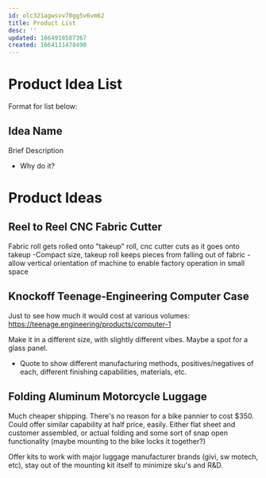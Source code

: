 ```yaml
---
id: olc321agwsvv70gg5v6vm62
title: Product List
desc: ''
updated: 1664918587367
created: 1664131478490
---
```

# Product Idea List
Format for list below:
## Idea Name
Brief Description
- Why do it?

# Product Ideas
## Reel to Reel CNC Fabric Cutter
Fabric roll gets rolled onto "takeup" roll, cnc cutter cuts as it goes onto takeup 
-Compact size, takeup roll keeps pieces from falling out of fabric - allow vertical orientation of machine to enable factory operation in small space

## Knockoff Teenage-Engineering Computer Case
Just to see how much it would cost at various volumes: https://teenage.engineering/products/computer-1

Make it in a different size, with slightly different vibes. Maybe a spot for a glass panel. 
- Quote to show different manufacturing methods, positives/negatives of each, different finishing capabilities, materials, etc. 

## Folding Aluminum Motorcycle Luggage
Much cheaper shipping. There's no reason for a bike pannier to cost $350. Could offer similar capability at half price, easily. Either flat sheet and customer assembled, or actual folding and some sort of snap open functionality (maybe mounting to the bike locks it together?)

Offer kits to work with major luggage manufacturer brands (givi, sw motech, etc), stay out of the mounting kit itself to minimize sku's and R&D.



